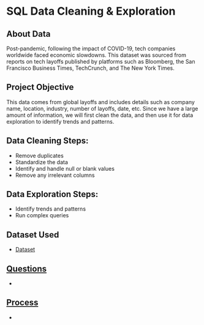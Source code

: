 # SQL Data Cleaning & Exploration
## About Data
Post-pandemic, following the impact of COVID-19, tech companies worldwide faced economic slowdowns. This dataset was sourced from reports on tech layoffs published by platforms such as Bloomberg, the San Francisco Business Times, TechCrunch, and The New York Times.

## Project Objective
This data comes from global layoffs and includes details such as company name, location, industry, number of layoffs, date, etc. Since we have a large amount of information, we will first clean the data, and then use it for data exploration to identify trends and patterns.

## Data Cleaning Steps:

- Remove duplicates
- Standardize the data
- Identify and handle null or blank values
- Remove any irrelevant columns

## Data Exploration Steps:

- Identify trends and patterns
- Run complex queries

## Dataset Used
- <a href="https://www.kaggle.com/datasets/swaptr/layoffs-2022">Dataset

## Questions
- 





## Process
- 
